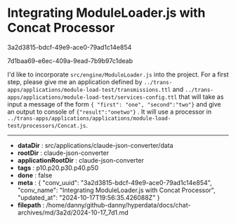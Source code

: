 # Integrating ModuleLoader.js with Concat Processor

3a2d3815-bdcf-49e9-ace0-79ad1c14e854

7d1baa69-e6ec-409a-9ead-7b9b97c1deab

I'd like to incorporate `src/engine/ModuleLoader.js` into the project. For a first step, please give me an application defined by `../trans-apps/applications/module-load-test/transmissions.ttl` and `../trans-apps/applications/module-load-test/services-config.ttl` that will take as input a message of the form `{ "first": "one", "second":"two"}` and give an output to console of `{"result":"onetwo"}` . It will use a processor in `../trans-apps/applications/applications/module-load-test/processors/Concat.js`.

---

* **dataDir** : src/applications/claude-json-converter/data
* **rootDir** : claude-json-converter
* **applicationRootDir** : claude-json-converter
* **tags** : p10.p20.p30.p40.p50
* **done** : false
* **meta** : {
  "conv_uuid": "3a2d3815-bdcf-49e9-ace0-79ad1c14e854",
  "conv_name": "Integrating ModuleLoader.js with Concat Processor",
  "updated_at": "2024-10-17T19:56:35.426088Z"
}
* **filepath** : /home/danny/github-danny/hyperdata/docs/chat-archives/md/3a2d/2024-10-17_7d1.md